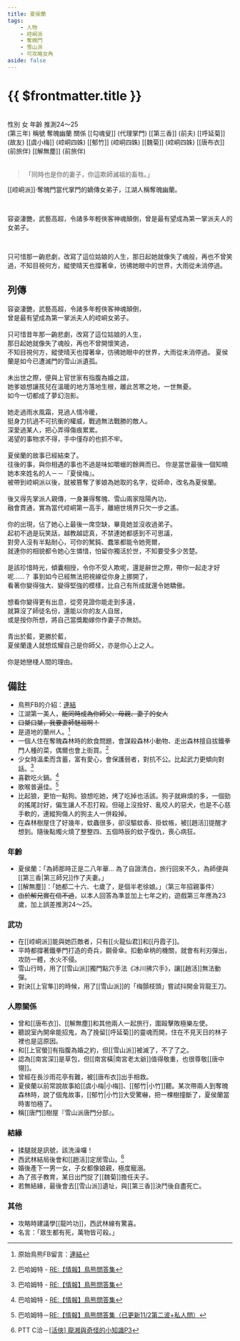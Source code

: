 ```yaml
---
title: 夏侯蘭
tags:
    - 人物
    - 崆峒派
    - 奪魄門
    - 雪山派
    - 可攻略女角
aside: false
---
```


# {{ $frontmatter.title }}

<ChTabs position="bottom">
	<ChTab title="初識">
		<ChMeet 
			src='/images/characters/girl_5/normal.png' 
			nameTitle='奪魂幽蘭'
			nameMain='夏侯蘭'
			desc='崆峒派‧奪魄門當代的嫡傳女弟子，江湖人稱奪魄幽蘭，惡名昭彰的女魔頭，行事作風狠辣乖戾，幽居在不見天日的奪魄森林中，生人勿近。'
			:animation=true
		/>
	</ChTab>
</ChTabs>
<br>

<InfoList>
	<Info title='角色資料' :open=true>
		<table>
			<ChTr>
				<ChTd isTitle=true>
					性別
				</ChTd>
				<ChTd>
					女
				</ChTd>
			</ChTr>
			<ChTr>
				<ChTd isTitle=true>
					年齡
				</ChTd>
				<ChTd>
					推測24～25<br>(第三年)
				</ChTd>
			</ChTr>
			<ChTr>
				<ChTd isTitle=true>
					稱號
				</ChTd>
				<ChTd>
					奪魄幽蘭
				</ChTd>
			</ChTr>
			<ChTr>
				<ChTd isTitle=true position='center'>
					關係
				</ChTd>
			</ChTr>
			<ChTr>
				<ChTd position='center'>
					[[勾魂叟]] (代理掌門)
				</ChTd>
			</ChTr>
			<ChTr>
				<ChTd position='center'>
					[[第三香]] (前夫)
				</ChTd>
			</ChTr>
			<ChTr>
				<ChTd position='center'>
					[[呼延菊]] (故友)
				</ChTd>
			</ChTr>
			<ChTr>
				<ChTd position='center'>
					[[虞小梅]] (崆峒四姝)
				</ChTd>
			</ChTr>
			<ChTr>
				<ChTd position='center'>
					[[郁竹]] (崆峒四姝)
				</ChTd>
			</ChTr>
			<ChTr>
				<ChTd position='center'>
					[[魏菊]] (崆峒四姝)
				</ChTd>
			</ChTr>
			<ChTr>
				<ChTd position='center'>
					[[唐布衣]] (前旅伴)
				</ChTd>
			</ChTr>
			<ChTr>
				<ChTd position='center'>
					[[解無塵]] (前旅伴)
				</ChTd>
			</ChTr>
		</table>
	</Info>
</InfoList>

> 「同時也是你的妻子，你這欺師滅祖的畜牲。」

[[崆峒派]]‧奪魄門當代掌門的嫡傳女弟子，江湖人稱奪魄幽蘭。

<br>

容姿淒艷，武藝高超，令諸多年輕俠客神魂顛倒，曾是最有望成為第一掌派夫人的女弟子。

<br>

只可惜那一齣悲劇，改寫了這位姑娘的人生，那日起她就像失了魂般，再也不曾笑過，不知目視何方，縱使晴天也撐著傘，彷彿她眼中的世界，大雨從未消停過。
<br clear="all">

## 列傳

<Tabs>
  <Tab title="列傳一">
	容姿淒艷，武藝高超，令諸多年輕俠客神魂顛倒，<br>
	曾是最有望成為第一掌派夫人的崆峒女弟子。<br><br>
	只可惜昔年那一齣悲劇，改寫了這位姑娘的人生，<br>
	那日起她就像失了魂般，再也不曾開懷笑過，<br>
	不知目視何方，縱使晴天也撐著傘，彷彿她眼中的世界，大雨從未消停過。
  </Tab>
  <Tab title="列傳二">
	夏侯蘭是如今已遭滅門的雪山派遺孤。<br><br>
	未出世之際，便與上官世家有指腹為婚之誼，<br>
	她爹娘想讓孩兒在溫暖的地方落地生根，離此苦寒之地，一世無憂。<br>
	如今一切都成了夢幻泡影。<br><br>
	她走過雨水風霜，見過人情冷暖，<br>
	挺身力抗過不可抗衡的權威，戰過無法戰勝的敵人。<br>
	深愛過某人，把心弄得傷痕累累。<br>
	渴望的事物求不得，手中僅存的也抓不牢。<br><br>
	夏侯蘭的故事已經結束了。<br>
	往後的事，與你相遇的事也不過是味如嚼蠟的餘興而已。
  </Tab>
  <Tab title="列傳三">
	你是當世最後一個知曉她本來姓名的人－－『夏侯梅』。<br>
	被帶到崆峒派以後，就被篡奪了爹娘為她取的名字，從師命，改名為夏侯蘭。<br><br>
	後又得先掌派人親傳，一身兼得奪魄、雪山兩家陰陽內功，<br>
	融會貫通，實為當代崆峒第一高手，離絕世境界只欠一步之遙。<br><br>
	你的出現，佔了她心上最後一席空缺，畢竟她並沒收過弟子。<br>
	起初不過是玩笑話，越教越認真，不禁連她都感到不可思議，<br>
	對旁人沒有半點耐心，可你的駑鈍、蠢笨都能令她莞爾，<br>
	就連你的相貌都令她心生憐惜，怕留你獨活於世，不知要受多少苦楚。<br><br>
	是該珍惜時光，傾囊相授，令你不受人欺呢，還是辭世之際，帶你一起走才好呢……？
  </Tab>
  <Tab title="列傳四">
	事到如今已經無法把視線從你身上挪開了，<br>
	看著你變得強大、變得堅強的模樣，比自己有所成就還令她驕傲。<br><br>
	想看你變得更有出息，從旁見證你能走到多遠，<br>
	就算沒了師徒名份，還能以你的友人自居，<br>
	或是按你所想，將自己當獎勵嫁你作妻子亦無妨。<br><br>
	青出於藍，更勝於藍，<br>
	夏侯蘭逢人就想炫耀自己是你師父，亦是你心上之人。<br><br>
	你是她戀棧人間的理由。
  </Tab>
</Tabs>

## 備註

- 鳥熊FB的介紹：[連結](https://www.facebook.com/obbstudio/photos/pb.100076301525150.-2207520000/173139081750945/?type=3)
- 江湖第一美人，~~能同時成為你師父、母親、妻子的女人~~
- ~~口桀口桀，我要妻師魅祖啊！~~
- 是道地的蘭州人。[^3]
- 一個人住在奪魄森林時的飲食問題，會謀殺森林小動物、走出森林擅自拔鐵拳門人種的菜，偶爾也會上街買。[^2]
- 少女時溫柔而含蓄，富有愛心，會保護弱者，對抗不公。比起武力更傾向對話。[^2]
- 喜歡吃火鍋。[^2]
- 歌喉普遍佳。[^4]
- 比起狼，更怕一點狗。狼想吃她，烤了吃掉也活該。狗子就麻煩的多，一個勁的搖尾討好，偏生讓人不忍打殺。但碰上沒拴好、亂咬人的惡犬，也是不心慈手軟的，連縱狗傷人的狗主人一併殺掉。
- 在森林樹屋住了好幾年，蚊蟲很多，卻沒驅蚊香、掛蚊帳，被[[趙活]]提醒才想到。隨後點燭火燒了整整四、五個時辰的蚊子復仇，喪心病狂。

### 年齡

- 夏侯蘭：「為師那時正是二八年華... 為了自證清白，旅行回來不久，為師便與[[第三香|第三師兄]]作了夫妻。」
- [[解無塵]]：「她都二十六、七歲了，是個半老徐娘。」（第三年招親事件）
- ~~由於解兄實在信不過~~，以本人回答為準並加上七年之約，遊戲第三年應為23歲，加上誤差推測24～25。

### 武功

- 在[[崆峒派]]能與她匹敵者，只有[[火龍仙君]]和[[丹霞子]]。
- 平時都撐著鐵拳門打造的奇兵，鋼骨傘。扣動傘柄的機關，就會有利刃彈出，攻防一體，水火不侵。
- 雪山行時，用了[[雪山派]]獨門點穴手法《冰川拂穴手》，讓[[趙活]]無法動彈。
- 對決[[上官隼]]的時候，用了[[雪山派]]的「梅顫枝頭」嘗試抖開金背龍王刀。

### 人際關係

- 曾和[[唐布衣]]、[[解無塵]]和其他兩人一起旅行，圍毆擊敗極樂左使。
- 聽說室內開傘能招鬼，為了挽留[[呼延菊]]的靈魂而開，住在不見天日的林子裡也是這原因。
- 和[[上官螢]]有指腹為婚之約，但[[雪山派]]被滅了，不了了之。
- 認為[[南宮深]]是草包，但[[南宮橫|南宮老太爺]]值得敬重，也很尊敬[[唐中翎]]。
- 曾經在長沙雨花亭有難，被[[唐布衣]]出手相救。
- 夏侯蘭以前常說故事給[[虞小梅|小梅]]、[[郁竹|小竹]]聽。某次帶兩人到奪魄森林時，說了個鬼故事，[[郁竹|小竹]]大受驚嚇，把一棵樹撞斷了，夏侯蘭當時害怕極了。
- 稱[[唐門]]樹屋『雪山派唐門分部』。

### 結緣

- 揉腿就是訊號，該洗澡囉！
- 西武林結局後會和[[趙活]]定居雪山。[^1]
- 婚後產下一男一女，子女都像娘親，極度寵溺。
- 為了孩子教育，某日出門捉了[[魏菊]]擔任夫子。
- 若無結緣，最後會去[[雪山派]]遺址，與[[第三香]]決鬥後自盡死亡。

### 其他

- 攻略時建議學[[龍吟功]]，西武林線有驚喜。
- 名言：「眾生都有死，萬物皆可殺。」

[^1]: PTT C洽－[\[活俠\] 龍湘與奇怪的小知識P3](https://www.ptt.cc/bbs/C_Chat/M.1729093866.A.C8A.html)
[^2]: 巴哈姆特 - [RE:【情報】鳥熊問答集](https://forum.gamer.com.tw/Co.php?bsn=73317&sn=12029)
[^3]: 原始鳥熊FB留言：[連結](https://www.facebook.com/photo/?fbid=173139081750945&set=a.117318193999701&comment_id=1060353941273585&reply_comment_id=358661379586054)
[^4]: 巴哈姆特－[RE:【情報】鳥熊問答集（已更新11/2第二波+私人問）](https://forum.gamer.com.tw/Co.php?bsn=73317&sn=12184&subbsn=1&bPage=0)